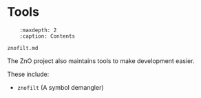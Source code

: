 # Tools

```{toctree}
	:maxdepth: 2
	:caption: Contents
	
znofilt.md
```

The ZnO project also maintains tools to make development easier.

These include:
- `znofilt` (A symbol demangler)